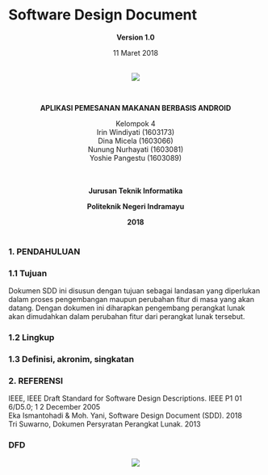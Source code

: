 <html>
<body>
<p align="center"><h1> Software Design Document </h1></p>

<p align="center"><b>Version 1.0 </b><br>
<p align="center">11 Maret 2018<br><br>
<p align="center">
<img src="https://2.bp.blogspot.com/-dxdRgMQGbLk/WpA-Tp2rNGI/AAAAAAAAAh8/3_jBWFb7Cf48033QvB34D2WCwoN2sxZLgCLcBGAs/s1000/index.png"/>
</p>

<br><p align="center"><b> APLIKASI PEMESANAN MAKANAN BERBASIS ANDROID </b><br>

<p align="center">Kelompok 4<br>
 Irin Windiyati 			(1603173)<br>
 Dina Micela				  (1603066)<br>
 Nunung Nurhayati			(1603081)<br>
 Yoshie Pangestu    	(1603089)<br><br><br>

<p align="center"><b>Jurusan Teknik Informatika</b><br>
<p align="center"><b>Politeknik Negeri Indramayu</b><br>
<p align="center"><b>2018</b><br><br>
</p>
</body>
</html>
 

### 1. PENDAHULUAN 


### 1.1 Tujuan

Dokumen SDD ini disusun dengan tujuan sebagai landasan yang diperlukan dalam
proses pengembangan maupun perubahan fitur di masa yang akan datang. Dengan dokumen
ini diharapkan pengembang perangkat lunak akan dimudahkan dalam perubahan fitur dari
perangkat lunak tersebut.


### 1.2 Lingkup



### 1.3 Definisi, akronim, singkatan

### 2. REFERENSI

IEEE, IEEE Draft Standard for Software Design Descriptions. IEEE P1 01 6/D5.0; 1 2 December 2005<br>
Eka Ismantohadi & Moh. Yani, Software Design Document (SDD). 2018<br>
Tri Suwarno, Dokumen Persyratan Perangkat Lunak. 2013<br>

### DFD
<div style="text-align:center"><img src="http://i66.tinypic.com/xqcavn.png"/></div>
